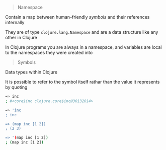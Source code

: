 > Namespace

Contain a map between human-friendly *symbols* and their references internally

They are of type `clojure.lang.Namespace` and are a data structure like any other in Clojure

In Clojure programs you are always in a namespace, and variables are local to the namespaces they were created into

> Symbols

Data types within Clojure

It is possible to refer to the symbol itself rathar than the value it represents by quoting

```bash
=> inc
; #<core$inc clojure.core$inc@30132014>

=> 'inc
; inc

=> (map inc [1 2])
; (2 3)

=> '(map inc [1 2])
; (map inc [1 2])
```